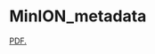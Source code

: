 # MinION_metadata

<a href="https://github.com/tomsauv/MinION_metadata_BMC_Genomics/MinION_metaplot.pdf" target="_blank">PDF.</a>
